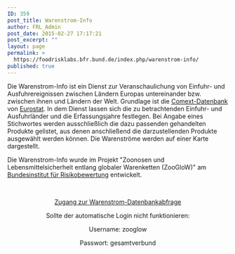```yaml
---
ID: 359
post_title: Warenstrom-Info
author: FRL_Admin
post_date: 2015-02-27 17:17:21
post_excerpt: ""
layout: page
permalink: >
  https://foodrisklabs.bfr.bund.de/index.php/warenstrom-info/
published: true
---
```

<p style="text-align: left;">Die Warenstrom-Info ist ein Dienst zur Veranschaulichung von Einfuhr- und Ausfuhrereignissen zwischen Ländern Europas untereinander bzw. zwischen ihnen und Ländern der Welt. Grundlage ist die <a href="http://epp.eurostat.ec.europa.eu/newxtweb/mainxtnet.do" target="_blank">Comext-Datenbank</a> von <a href="http://ec.europa.eu/eurostat/web/main/home" target="_blank">Eurostat</a>. In dem Dienst lassen sich die zu betrachtenden Einfuhr- und Ausfuhrländer und die Erfassungsjahre festlegen. Bei Angabe eines Stichwortes werden ausschließlich die dazu passenden gehandelten Produkte gelistet, aus denen anschließend die darzustellenden Produkte ausgewählt werden können. Die Warenströme werden auf einer Karte dargestellt.</p>
<p style="text-align: left;">Die Warenstrom-Info wurde im Projekt "Zoonosen und Lebensmittelsicherheit entlang globaler Warenketten (ZooGloW)" am <a title="Bundesinstitut für Risikobewertung" href="http://www.bfr.bund.de/de/start.html" target="_blank">Bundesinstitut für Risikobewertung</a> entwickelt.</p>
&nbsp;
<p style="text-align: center;"><a title="Zugang zur Warenstrom-Info-Datenbank über einen Server-basierten KNIME-Workflow" href="https://knime.bfrlab.de/com.knime.enterprise.server/#/ZooGloW/Warenstrom-Info&amp;user=zooglow&amp;pw=gesamtverbund&amp;single&amp;run" target="_blank">Zugang zur Warenstrom-Datenbankabfrage</a></p>
<p style="text-align: center;">Sollte der automatische Login nicht funktionieren:</p>
<p style="text-align: center;">Username: zooglow</p>
<p style="text-align: center;">Passwort: gesamtverbund</p>